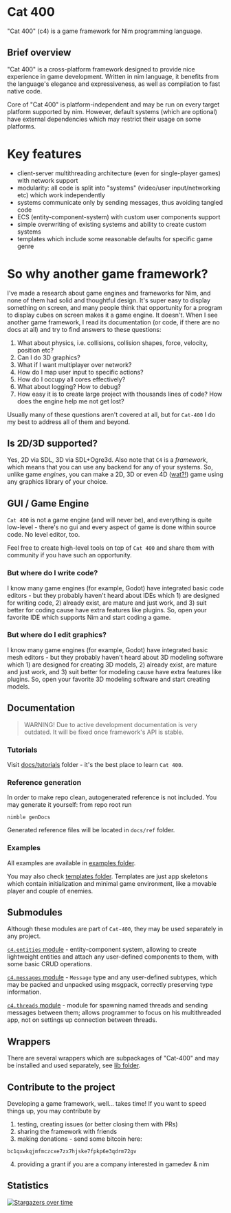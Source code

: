 # Cat 400

"Cat 400" (c4) is a game framework for Nim programming language.

## Brief overview

"Cat 400" is a cross-platform framework designed to provide nice experience in game development. Written in nim language, it benefits from the language's elegance and expressiveness, as well as compilation to fast native code.

Core of "Cat 400" is platform-independent and may be run on every target platform supported by nim. However, default systems (which are optional) have external dependencies which may restrict their usage on some platforms.

# Key features

- client-server multithreading architecture (even for single-player games) with network support
- modularity: all code is split into "systems" (video/user input/networking etc) which work independently
- systems communicate only by sending messages, thus avoiding tangled code
- ECS (entity-component-system) with custom user components support
- simple overwriting of existing systems and ability to create custom systems
- templates which include some reasonable defaults for specific game genre

# So why another game framework?

I've made a research about game engines and frameworks for Nim, and none of them had solid and thoughtful design. It's super easy to display something on screen, and many people think that opportunity for a program to display cubes on screen makes it a game engine. It doesn't. When I see another game framework, I read its documentation (or code, if there are no docs at all) and try to find answers to these questions:
1) What about physics, i.e. collisions, collision shapes, force, velocity, position etc?
2) Can I do 3D graphics?
3) What if I want multiplayer over network?
4) How do I map user input to specific actions?
5) How do I occupy all cores effectively?
6) What about logging? How to debug?
7) How easy it is to create large project with thousands lines of code? How does the engine help me not get lost?

Usually many of these questions aren't covered at all, but for `Cat-400` I do my best to address all of them and beyond.

## Is 2D/3D supported?

Yes, 2D via SDL, 3D via SDL+Ogre3d. Also note that `C4` is a _framework_, which means that you can use any backend for any of your systems. So, unlike game _engines_, you can make a 2D, 3D or even 4D ([wat?!](https://www.youtube.com/watch?v=0t4aKJuKP0Q)) game using any graphics library of your choice.

## GUI / Game Engine

`Cat 400` is not a game engine (and will never be), and everything is quite low-level - there's no gui and every aspect of game is done within source code. No level editor, too.

Feel free to create high-level tools on top of `Cat 400` and share them with community if you have such an opportunity.

### But where do I write code?

I know many game engines (for example, Godot) have integrated basic code editors - but they probably haven't heard about IDEs which 1) are designed for writing code, 2) already exist, are mature and just work, and 3) suit better for coding cause have extra features like plugins. So, open your favorite IDE which supports Nim and start coding a game.

### But where do I edit graphics?

I know many game engines (for example, Godot) have integrated basic mesh editors - but they probably haven't heard about 3D modeling software which 1) are designed for creating 3D models, 2) already exist, are mature and just work, and 3) suit better for modeling cause have extra features like plugins. So, open your favorite 3D modeling software and start creating models.

## Documentation

> WARNING! Due to active development documentation is very outdated. It will be fixed once framework's API is stable.

### Tutorials

Visit [docs/tutorials](docs/tutorials/) folder - it's the best place to learn `Cat 400`.

### Reference generation

In order to make repo clean, autogenerated reference is not included. You may generate it yourself: from repo root run

```
nimble genDocs
```

Generated reference files will be located in `docs/ref` folder.

### Examples

All examples are available in [examples folder](c4/examples).

You may also check [templates folder](c4/templates). Templates are just app skeletons which contain initialization and minimal game environment, like a movable player and couple of enemies.

## Submodules

Although these modules are part of `Cat-400`, they may be used separately in any project.

[`c4.entities` module](c4/entities.nim) - entity-component system, allowing to create lightweight entities and attach any user-defined components to them, with some basic CRUD operations.

[`c4.messages` module](c4/messages.nim) - `Message` type and any user-defined subtypes, which may be packed and unpacked using msgpack, correctly preserving type information.

[`c4.threads` module](c4/threads.nim) - module for spawning named threads and sending messages between them; allows programmer to focus on his multithreaded app, not on settings up connection between threads.

## Wrappers

There are several wrappers which are subpackages of "Cat-400" and may be installed and used separately, see [lib folder](c4/lib).

## Contribute to the project

Developing a game framework, well... takes time! If you want to speed things up, you may contribute by
1) testing, creating issues (or better closing them with PRs)
2) sharing the framework with friends
3) making donations - send some bitcoin here:
```
bc1qxwkqjmfmczcxe7zx7hjske7fpkp6e3qdrm72gv
```
4) providing a grant if you are a company interested in gamedev & nim

## Statistics

[![Stargazers over time](https://starchart.cc/c0ntribut0r/cat-400.svg)](https://starchart.cc/c0ntribut0r/cat-400)
